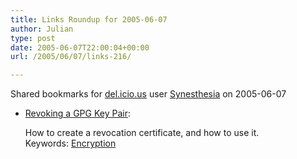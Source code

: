 ```yaml
---
title: Links Roundup for 2005-06-07
author: Julian
type: post
date: 2005-06-07T22:00:04+00:00
url: /2005/06/07/links-216/

---
```

Shared bookmarks for [del.icio.us][1] user  [Synesthesia][2] on 2005-06-07

  * [Revoking a GPG Key Pair][3]:
  
    How to create a revocation certificate, and how to use it.   
    Keywords: [Encryption][4]

 [1]: http://del.icio.us/
 [2]: http://del.icio.us/synesthesia
 [3]: http://blog.carthik.net/vault/2005/05/25/revoking-a-gpg-key-pair/ "http://blog.carthik.net/vault/2005/05/25/revoking-a-gpg-key-pair/"
 [4]: http://del.icio.us/synesthesia/Encryption